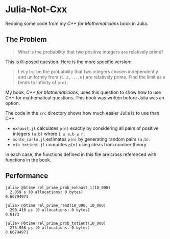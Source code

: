 # Julia-Not-Cxx
Redoing some code from my *C++ for Mathematicians* book in Julia.


## The Problem

> What is the probability that two positive integers are relatively prime?

This is ill-posed question. Here is the more specific version:

> Let `p(n)` be the probability that two integers chosen independently and uniformly from `{1,2,...,n}` are relatively prime. Find the limit as `n` tends to infinity of `p(n)`.

My book, *C++ for Mathematicians*, uses this question to show how to use C++ for mathematical questions. This book was written before Julia was an option. 

The code in the `src` directory shows how much easier Julia is to use than C++.

* `exhaust.jl` calculates `p(n)` exactly by considering all pairs of positive integers `(a,b)` where `1 ≤ a,b ≤ n`. 
* `monte_carlo.jl` estimates `p(n)` by generating random pairs `(a,b)`.
* `via_totient.jl` computes `p(n)` using ideas from number theory.

In each case, the functions defined in this file are cross referenced with functions in the book.

## Performance

```
julia> @btime rel_prime_prob_exhaust_1(10_000)
  2.059 s (0 allocations: 0 bytes)
0.60794971

julia> @btime rel_prime_rand(10_000, 10_000)
  290.416 μs (0 allocations: 0 bytes)
0.6173

julia> @btime rel_prime_prob_totient(10_000)
  275.958 μs (0 allocations: 0 bytes)
0.60794971
```
